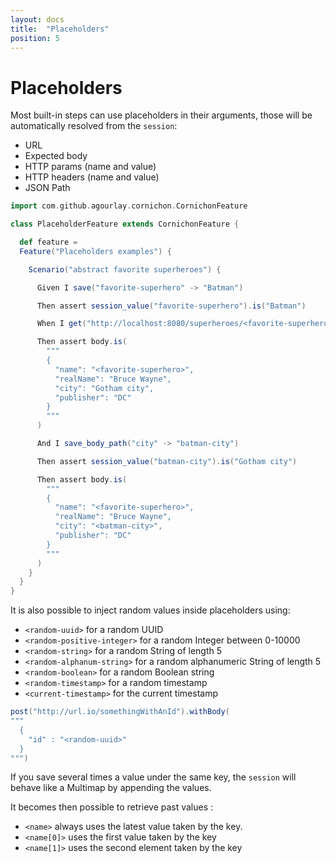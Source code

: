 ```yaml
---
layout: docs
title:  "Placeholders"
position: 5
---
```


# Placeholders

Most built-in steps can use placeholders in their arguments, those will be automatically resolved from the ```session```:

- URL
- Expected body
- HTTP params (name and value)
- HTTP headers (name and value)
- JSON Path

```scala mdoc:silent
import com.github.agourlay.cornichon.CornichonFeature

class PlaceholderFeature extends CornichonFeature {

  def feature =
  Feature("Placeholders examples") {

    Scenario("abstract favorite superheroes") {

      Given I save("favorite-superhero" -> "Batman")

      Then assert session_value("favorite-superhero").is("Batman")

      When I get("http://localhost:8080/superheroes/<favorite-superhero>")

      Then assert body.is(
        """
        {
          "name": "<favorite-superhero>",
          "realName": "Bruce Wayne",
          "city": "Gotham city",
          "publisher": "DC"
        }
        """
      )

      And I save_body_path("city" -> "batman-city")

      Then assert session_value("batman-city").is("Gotham city")

      Then assert body.is(
        """
        {
          "name": "<favorite-superhero>",
          "realName": "Bruce Wayne",
          "city": "<batman-city>",
          "publisher": "DC"
        }
        """
      )
    }
  }
}
```

It is also possible to inject random values inside placeholders using:

- ```<random-uuid>``` for a random UUID
- ```<random-positive-integer>``` for a random Integer between 0-10000
- ```<random-string>``` for a random String of length 5
- ```<random-alphanum-string>``` for a random alphanumeric String of length 5
- ```<random-boolean>``` for a random Boolean string
- ```<random-timestamp>``` for a random timestamp
- ```<current-timestamp>``` for the current timestamp

```scala
post("http://url.io/somethingWithAnId").withBody(
"""
  {
    "id" : "<random-uuid>"
  }
""")
```

If you save several times a value under the same key, the ```session``` will behave like a Multimap by appending the values.

It becomes then possible to retrieve past values :

- ```<name>``` always uses the latest value taken by the key.
- ```<name[0]>``` uses the first value taken by the key
- ```<name[1]>``` uses the second element taken by the key
